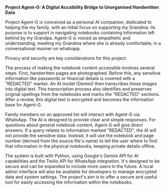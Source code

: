**Project Agent-G: A Digital Accsibility Bridge to Unorganised Handwritten Data**

Project Agent-G is conceived as a personal AI companion, dedicated to helping the my family, with an initial focus on supporting my Grandma. Its purpose is to support in navigating notebooks containing Information left behind by my Grandpa. Agent-G is voiced as empathetic and understanding, meeting my Grandma where she is already comfortable; in a conversational manner on whatsapp.

Privacy and security are key considerations for this project.

The process of making the notebook content accessible involves several steps. First, handwritten pages are photographed. Before this, any sensitive information like passwords or financial details is covered with a "REDACTED" marker. An AI model (Gemini) then transcribes these images into digital text. This transcription process also identifies and preserves original spellings from the notebooks and marks the "REDACTED" sections. After a review, this digital text is encrypted and becomes the information base for Agent-G.

Family members on an approved list will interact with Agent-G via WhatsApp. The AI is designed to provide clear and simple responses. For questions about general notebook content, Agent-G will give direct answers. If a query relates to information marked "REDACTED", the AI will not provide the sensitive data. Instead, it will use the notebook and page number (derived from the source file's name) to tell the user where to find that information in the physical notebooks, keeping private details offline.

The system is built with Python, using Google's Gemini API for AI capabilities and the Twilio API for WhatsApp integration. It's designed to be secure and can be expanded to include more users in the future. A local admin interface will also be available for developers to manage encrypted data and system settings. The project's aim is to offer a secure and useful tool for easily accessing the information within the notebooks.
